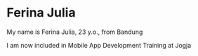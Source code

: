 # Ferina Julia
My name is Ferina Julia, 23 y.o., from Bandung

I am now included in Mobile App Development Training at Jogja
